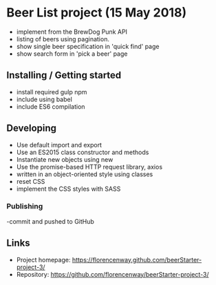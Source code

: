
# Beer List project (15 May 2018)

- implement from the BrewDog Punk API
- listing of beers using pagination. 
- show single beer specification in 'quick find' page 
- show search form in 'pick a beer' page

## Installing / Getting started

- install required gulp npm
- include using babel
- include ES6 compilation


## Developing

- Use default import and export
- Use an ES2015 class constructor and methods
- Instantiate new objects using new
- Use the promise-based HTTP request library, axios
- written in an object-oriented style using classes
- reset CSS
- implement the CSS styles with SASS


### Publishing
-commit and pushed to GitHub


## Links

- Project homepage: https://florencenway.github.com/beerStarter-project-3/
- Repository: https://github.com/florencenway/beerStarter-project-3/


